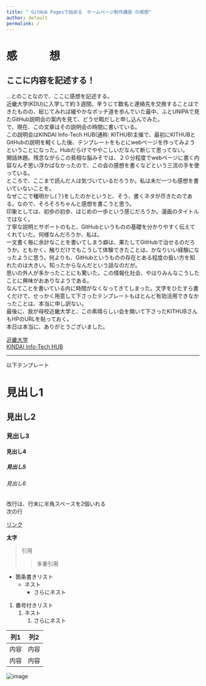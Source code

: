 ```yaml
---
title: " GitHub Pagesで始める　ホームページ制作講座 の感想"
author: default
permalink: /
---
```


# 感　　　想

## ここに内容を記述する！  

...とのことなので、ここに感想を記述する。  
近畿大学(KDU)に入学して約３週間、辛うじて数名と連絡先を交換することはできたものの、総じてみれば緩やかなボッチ道を歩んでいた最中、ふとUNIPAで見たGitHub説明会の案内を見て、どうせ暇だしと申し込んでみた。  
で、現在、この文章はその説明会の時間に書いている。  
この説明会はKINDAI Info-Tech HUB(通称: KITHUB)主催で、最初にKITHUBとGitHubの説明を軽くした後、テンプレートをもとにwebページを作ってみようということになった。Hubだらけでややこしいだなんて断じて思ってない。  
閑話休題。残念ながらこの貧相な脳みそでは、２０分程度でwebページに書く内容なんぞ思い浮かばなかったので、この会の感想を書くなどという三流の手を使っている。  
ところで、ここまで読んだ人は気づいているだろうか。私は未だ一つも感想を書いていないことを。  
なぜここで種明かし(？)をしたのかというと、そう、書くネタが尽きたのである。なので、そろそろちゃんと感想を書こうと思う。  
印象としては、初歩の初歩、はじめの一歩という感じだろうか。漫画のタイトルではなく。  
丁寧な説明とサポートのもと、GitHubというものの基礎を分かりやすく伝えてくれていた。何様なんだろうか、私は。  
一文書く毎に余計なことを書いてしまう癖は、果たしてGitHubで治せるのだろうか。ともかく、触りだけでもこうして体験できたことは、かなりいい経験になったように思う。何よりも、GitHubというものの存在とある程度の扱い方を知れたのは大きい。知ったからなんだという話なのだが。  
思いの外人が多かったことにも驚いた。この情報化社会、やはりみんなこうしたことに興味がおありなようである。  
なんてことを書いている内に時間がなくなってきてしまった。文字をひたすら書くだけで、せっかく用意して下さったテンプレートもほとんど有効活用できなかったことは、本当に申し訳ない。  
最後に、我が母校近畿大学と、この素晴らしい会を開いて下さったKITHUBさんもHPのURLを貼っておく。  
本日は本当に、ありがとうございました。  

[近畿大学](https://www.kindai.ac.jp/)  
[KINDAI Info-Tech HUB](https://act-kithub.github.io/)

---

以下テンプレート

# 見出し1
## 見出し2
### 見出し3
#### 見出し4
##### 見出し5
###### 見出し6

改行は、行末に半角スペースを2個いれる  
次の行

[リンク](https://www.google.co.jp/)

**太字**

> 引用
>> 多重引用


- 箇条書きリスト
  - ネスト
    - さらにネスト


1. 番号付きリスト
   1. ネスト
      1. さらにネスト

  
| 列1  | 列2  |
|-----|-----|
| 内容  | 内容  |
| 内容  | 内容  |

![image](/220422_GitHubPages/assets/images/logo-150.png)
